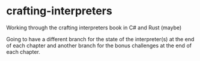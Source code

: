 # crafting-interpreters
Working through the crafting interpreters book in C# and Rust (maybe)

Going to have a different branch for the state of the interpreter(s) at the end of each chapter and another branch for the 
bonus challenges at the end of each chapter. 
